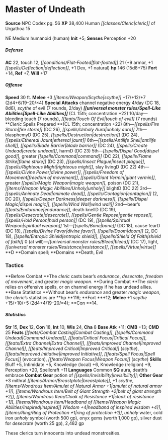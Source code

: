 ﻿---
cssclass: [monsters]
title1: Master of Undeath
title2: Master of Undeath
CR: 14
sources:
- name: NPC Codex
  page: 56
  link: http://paizo.com/products/btpy8v3a?Pathfinder-Roleplaying-Game-NPC-Codex
XP: 38400
race: Human
classes:
- cleric of Urgathoa 15
alignment: NE
size: Medium
type: humanoid
subtypes:
- human
initiative:
  bonus: 5
AC:
  AC: 22
  touch: 12
  flat_footed: 21
  components:
    armor: 9
    deflection: 1
    dex: 1
    natural: 1
HP:
  HP: 146
  long: 15d8+75
saves:
  fort: 14
  ref: 7
  will: 17
speeds:
  base: 30
attacks:
  melee:
  - - text: +3 scythe +17/+12/+7 (2d4+6/19-20/×4)
      entries:
      - - damage: 2d4+6
          crit_range: 19-20
          crit_multiplier: 4
      attack: +3 scythe
      bonus:
      - 17
      - 12
      - 7
  special:
  - channel negative energy 4/day (DC 18, 8d6)
  - scythe of evil (7 rounds, 2/day)
spell_like_abilities:
  entries:
  - name: bleeding touch
    source: default
    freq: 10/day
    other: 7 rounds
  - name: touch of evil
    source: default
    freq: 10/day
    other: 7 rounds
  sources:
  - name: default
    CL: 15
    concentration: 22
spells:
  entries:
  - name: fire storm
    source: Cleric
    level: 8
    DC: 26
  - is_domain_spell: true
    name: unholy aura
    source: Cleric
    level: 8
  - is_domain_spell: true
    name: blasphemy
    source: Cleric
    level: 7
    DC: 25
  - name: destruction
    source: Cleric
    level: 7
    DC: 24
  - name: ethereal jaunt
    source: Cleric
    level: 7
  - name: antilife shell
    source: Cleric
    level: 6
  - name: blade barrier
    source: Cleric
    level: 6
    DC: 24
  - is_domain_spell: true
    name: create undead
    source: Cleric
    level: 6
  - is_domain_spell: true
    name: harm
    source: Cleric
    level: 6
    DC: 23
  - name: dispel good
    source: Cleric
    level: 5
  - name: greater command
    source: Cleric
    level: 5
    DC: 22
  - name: flame strike
    source: Cleric
    level: 5
    DC: 23
  - name: insect plague
    source: Cleric
    level: 5
  - name: righteous might
    source: Cleric
    level: 5
  - is_domain_spell: true
    name: slay living
    source: Cleric
    level: 5
    DC: 22
  - name: divine power
    source: Cleric
    level: 4
  - name: freedom of movement
    source: Cleric
    level: 4
  - name: giant vermin
    source: Cleric
    level: 4
  - name: greater magic weapon
    source: Cleric
    level: 4
  - name: poison
    source: Cleric
    level: 4
    DC: 21
  - is_domain_spell: true
    name: unholy blight
    source: Cleric
    level: 4
    DC: 22
  - is_domain_spell: true
    name: animate dead
    source: Cleric
    level: 3
  - name: contagion
    source: Cleric
    level: 3
    count: 2
    DC: 20
  - name: deeper darkness
    source: Cleric
    level: 3
  - name: dispel magic
    source: Cleric
    level: 3
  - name: wind wall
    source: Cleric
    level: 3
  - name: bear's endurance
    source: Cleric
    level: 2
  - is_domain_spell: true
    name: death knell
    source: Cleric
    level: 2
    DC: 19
  - name: desecrate
    source: Cleric
    level: 2
  - name: gentle repose
    source: Cleric
    level: 2
  - name: hold person
    source: Cleric
    level: 2
    DC: 19
  - name: spiritual weapon
    source: Cleric
    level: 2
  - name: bane
    source: Cleric
    level: 1
    DC: 18
  - is_domain_spell: true
    name: cause fear
    source: Cleric
    level: 1
    DC: 18
  - name: divine favor
    source: Cleric
    level: 1
  - name: doom
    source: Cleric
    level: 1
    count: 2
    DC: 18
  - name: entropic shield
    source: Cleric
    level: 1
  - name: shield of faith
    source: Cleric
    level: 1
  - name: bleed
    source: Cleric
    level: 0
    DC: 17
  - name: light
    source: Cleric
    level: 0
  - name: resistance
    source: Cleric
    level: 0
  - name: virtue
    source: Cleric
    level: 0
  sources:
  - name: Cleric
    type: prepared
    CL: 15
    concentration: 22
    slots:
      0: at-will
    domains:
    - death
    - evil
tactics:
  Before Combat: The cleric casts bear's endurance, desecrate, freedom of movement,
    and greater magic weapon.
  During Combat: The cleric relies on offensive spells, or on channel energy if he
    has undead allies.
  Base Statistics: Without bear's endurance and greater magic weapon, the cleric's
    statistics are hp 116; Fort +12; Melee +1 scythe +15/+10/+5 (2d4+4/19-20/×4);
    Con 14.
ability_scores:
  STR: 15
  DEX: 12
  CON: 18
  INT: 10
  WIS: 24
  CHA: 8
BAB: 11
CMB: 13
CMD: 25
feats:
- name: Combat Casting
- name: Command Undead
- name: Critical Focus
- name: Extra Channel
- name: Improved Channel
- name: Improved Critical (scythe)
- name: Improved Initiative
- name: Spell Focus (evocation)
- name: Weapon Focus (scythe)
skills:
  Bluff: 5
  Intimidate: 5
  Knowledge (local): 6
  Knowledge (religion): 9
  Perception: 20
  Spellcraft: 11
languages:
- Common
special_qualities:
- aura
- death's embrace
gear:
  combat:
  - potion of invisibility
  other:
  - +3 mithral breastplate
  - +1 scythe
  - amulet of natural armor +1
  - belt of giant strength +2
  - cloak of resistance +1
  - headband of inspired wisdom +4
  - ring of protection +1
  - unholy water
  - cold iron unholy symbol (worth 500 gp)
  - onyx gems (worth 1,000 gp)
  - silver dust for desecrate (worth 25 gp)
  - 2,482 gp
desc_long: These clerics turn innocents into undead monstrosities.

---

# Master of Undeath

**Source** NPC Codex pg. 56
**XP** 38,400
Human _[[classes/Cleric|cleric]]_ of Urgathoa 15

NE Medium humanoid (human)
**Init** +5; **Senses** Perception +20

##### Defense

**AC** 22, touch 12, _[[conditions/Flat-Footed|flat-footed]]_ 21 (+9 armor, +1 _[[spells/Deflection|deflection]]_, +1 Dex, +1 natural)
**hp** 146 (15d8+75)
**Fort** +14, **Ref** +7, **Will** +17

##### Offense
**Speed** 30 ft.
**Melee** +3 _[[items/Weapon/Scythe|scythe]]_ +17/+12/+7 (2d4+6/19–20/×4)
**Special Attacks** channel negative energy 4/day (DC 18, 8d6), _scythe_ of evil (7 rounds, 2/day)
**_[[universal monster rules/Spell-Like Abilities|Spell-Like Abilities]]_** (CL 15th; concentration +22)
10/day—bleeding touch (7 rounds), _[[feats/Touch Of Evil|touch of evil]]_ (7 rounds)
**_Cleric_ Spells Prepared **(CL 15th; concentration +22)
8th—_[[spells/Fire Storm|fire storm]]_ (DC 26), _[[spells/Unholy Aura|unholy aura]]_
7th—blasphemyD (DC 25), _[[spells/Destruction|destruction]]_ (DC 24), _[[spells/Ethereal Jaunt|ethereal jaunt]]_
6th—_[[spells/Antilife Shell|antilife shell]]_, _[[spells/Blade Barrier|blade barrier]]_ (DC 24), _[[spells/Create Undead|create undead]]_, harmD (DC 23)
5th—_[[spells/Dispel Good|dispel good]]_, greater _[[spells/Command|command]]_ (DC 22), _[[spells/Flame Strike|flame strike]]_ (DC 23), _[[spells/Insect Plague|insect plague]]_, _[[spells/Righteous Might|righteous might]]_, slay livingD (DC 22)
4th—_[[spells/Divine Power|divine power]]_, _[[spells/Freedom of Movement|freedom of movement]]_, _[[spells/Giant Vermin|giant vermin]]_, greater _[[spells/Magic Weapon|magic weapon]]_, poison (DC 21), _[[items/Weapon Magic Abilities/Unholy|unholy]]_ blightD (DC 22)
3rd—_[[spells/Animate Dead|animate dead]]_, _[[spells/Contagion|contagion]]_ (2, DC 20), _[[spells/Deeper Darkness|deeper darkness]]_, _[[spells/Dispel Magic|dispel magic]]_, _[[spells/Wind Wall|wind wall]]_
2nd—bear’s _[[feats/Endurance|endurance]]_, death knellD (DC 19), _[[spells/Desecrate|desecrate]]_, _[[spells/Gentle Repose|gentle repose]]_, _[[spells/Hold Person|hold person]]_ (DC 19), _[[spells/Spiritual Weapon|spiritual weapon]]_
1st—_[[spells/Bane|bane]]_ (DC 18), cause fearD (DC 18), _[[spells/Divine Favor|divine favor]]_, _[[spells/Doom|doom]]_ (2, DC 18), _[[spells/Entropic Shield|entropic shield]]_, _[[spells/Shield Of Faith|shield of faith]]_
0 (at will)—_[[universal monster rules/Bleed|bleed]]_ (DC 17), light, _[[universal monster rules/Resistance|resistance]]_, _[[spells/Virtue|virtue]]_
**D **Domain spell; **Domains **Death, Evil

### Tactics

**Before Combat **The _cleric_ casts bear’s _endurance_, _desecrate_, _freedom of movement_, and greater _magic weapon_.
**During Combat **The _cleric_ relies on offensive spells, or on channel energy if he has undead allies.
**Base Statistics **Without bear’s _endurance_ and greater _magic weapon_, the _cleric_’s statistics are **hp **116; **Fort **+12; **Melee** +1 _scythe_ +15/+10/+5 (2d4+4/19–20/×4); **Con **14.

##### Statistics
**Str** 15, **Dex** 12, **Con** 18, **Int** 10, **Wis** 24, **Cha** 8
**Base Atk** +11; **CMB** +13; **CMD** 25
**Feats** _[[feats/Combat Casting|Combat Casting]]_, _[[spells/Command Undead|Command Undead]]_, _[[feats/Critical Focus|Critical Focus]]_, _[[feats/Extra Channel|Extra Channel]]_, _[[feats/Improved Channel|Improved Channel]]_, _[[feats/Improved Critical|Improved Critical]]_ (_scythe_), _[[feats/Improved Initiative|Improved Initiative]]_, _[[feats/Spell Focus|Spell Focus]]_ (evocation), _[[feats/Weapon Focus|Weapon Focus]]_ (_scythe_)
**Skills** Bluff +5, Intimidate +5, Knowledge (local) +6, Knowledge (religion) +9, Perception +20, Spellcraft +11
**Languages** Common
**SQ** aura, death’s embrace
**Combat Gear** potion of _[[spells/Invisibility|invisibility]]_; **Other Gear** +3 mithral _[[items/Armor/Breastplate|breastplate]]_, +1 _scythe_, _[[items/Wondrous Item/Amulet of Natural Armor +1|amulet of natural armor +1]]_, _[[items/Wondrous Item/Belt of Giant Strength +2|belt of giant strength +2]]_, _[[items/Wondrous Item/Cloak of _Resistance_ +1|cloak of _resistance_ +1]]_, _[[items/Wondrous Item/Headband of _[[items/Weapon Magic Abilities/Inspired|Inspired]]_ Wisdom +4|headband of _inspired_ wisdom +4]]_, _[[items/Ring/Ring of Protection +1|ring of protection +1]]_, _unholy_ water, cold iron _unholy_ symbol (worth 500 gp), onyx gems (worth 1,000 gp), silver dust for _desecrate_ (worth 25 gp), 2,482 gp

These clerics turn innocents into undead monstrosities.